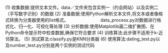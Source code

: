 (1) 收集数据:提供文本文件。data／文件夹包含实例一（约会网站）以及实例二（手写数字识别）的数据
(2) 准备数据:使用Python解析文本文件,将文本或者像格式转换为分类器使用的list格式。
　　　　　　　data_process.py对数据进行格式化、归一化、可视化等处理
(3) 分析数据:使用Matplotlib画二维扩散图、在Python命令提示符中检查数据,确保它符合要求
(4) 训练算法:此步骤不适用于k-近邻算法。
(5) 测试算法:classify.py是KNN分类器
(6) 使用算法:dating_test.py以及number_test.py分别是两个实例的测试代码
